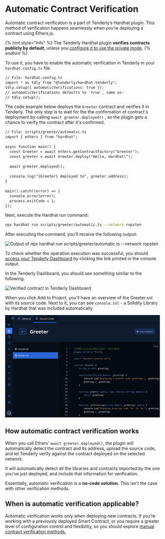 # Automatic Contract Verification

Automatic contract verification is a part of Tenderly’s Hardhat plugin. This method of verification happens seamlessly when you’re deploying a contract using Ethers.js.&#x20;

{% hint style="info" %}
The Tenderly Hardhat plugin **verifies contracts publicly by default**, unless you [configure it to use the private mode](private-contract-verification.md).&#x20;
{% endhint %}

To use it, you have to enable the automatic verification in Tenderly in your `hardhat.config.ts` file.

```tsx
// File: hardhat.config.ts
import * as tdly from "@tenderly/hardhat-tenderly";
tdly.setup({ automaticVerifications: true });
// automaticVerifications defaults to `true`, same as:
// tdly.setup();
```

The code example below deploys the `Greeter` contract and verifies it in Tenderly. The only step is to wait for the the confirmation of contract's deployment by calling `await greeter.deployed()` , so the plugin gets a chance to verify the contract after it's confirmed.

```tsx
// File: scripts/greeter/automatic.ts
import { ethers } from "hardhat";

async function main() {
  const Greeter = await ethers.getContractFactory("Greeter");
  const greeter = await Greeter.deploy("Hello, Hardhat!");

  await greeter.deployed();

  console.log("{Greeter} deployed to", greeter.address);
}

main().catch((error) => {
  console.error(error);
  process.exitCode = 1;
});
```

Next, execute the Hardhat run command:

```bash
npx hardhat run scripts/greeter/automatic.ts --network ropsten
```

After executing the command, you’ll receive the following output:

![Output of npx hardhat run scripts/greeter/automatic.ts --network ropsten](<../../../.gitbook/assets/automatic terminal>)

To check whether the operation execution was successful, you should [access your Tenderly Dashboard](https://dashboard.tenderly.co/) by clicking the link printed in the console output.

In the Tenderly Dashboard, you should see something similar to the following.&#x20;

![Verified contract in Tenderly Dashboard](<../../../.gitbook/assets/automatic dashboard contract>)

When you click Add to Project, you’ll have an overview of the Greeter.sol with its source code. Next to it, you can see `console.sol` - a Solidity Library by Hardhat that was included automatically.

![Source code of the verified Contract added to a project](<../../../.gitbook/assets/image (5) (1) (2).png>)

## How automatic contract verification works

When you call Ethers’ `await greeter.deployed()`, the plugin will automatically detect the contract and its address, upload the source code, and let Tenderly verify against the contract deployed on the selected network.&#x20;

It will automatically detect all the libraries and contracts imported by the one you've just deployed, and include that information for verification.&#x20;

Essentially, automatic verification is a **no-code solution.**  This isn't the case with other verification methods.

## When is automatic verification applicable?

Automatic verification works only when deploying new contracts. If you’re working with a previously deployed Smart Contract, or you require a greater level of configuration control and flexibility, so you should explore [manual contract verification methods.](https://docs.tenderly.co/monitoring/contract-verification/verifying-contracts-using-the-tenderly-hardhat-plugin/manual-contract-verification)
